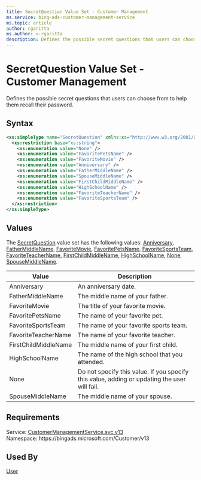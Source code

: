 ```yaml
---
title: SecretQuestion Value Set - Customer Management
ms.service: bing-ads-customer-management-service
ms.topic: article
author: rgaritta
ms.author: v-rgaritta
description: Defines the possible secret questions that users can choose from to help them recall their password.
---
```

# SecretQuestion Value Set - Customer Management
Defines the possible secret questions that users can choose from to help them recall their password.

## Syntax
```xml
<xs:simpleType name="SecretQuestion" xmlns:xs="http://www.w3.org/2001/XMLSchema">
  <xs:restriction base="xs:string">
    <xs:enumeration value="None" />
    <xs:enumeration value="FavoritePetsName" />
    <xs:enumeration value="FavoriteMovie" />
    <xs:enumeration value="Anniversary" />
    <xs:enumeration value="FatherMiddleName" />
    <xs:enumeration value="SpouseMiddleName" />
    <xs:enumeration value="FirstChildMiddleName" />
    <xs:enumeration value="HighSchoolName" />
    <xs:enumeration value="FavoriteTeacherName" />
    <xs:enumeration value="FavoriteSportsTeam" />
  </xs:restriction>
</xs:simpleType>
```

## <a name="values"></a>Values

The [SecretQuestion](secretquestion.md) value set has the following values: [Anniversary](#anniversary), [FatherMiddleName](#fathermiddlename), [FavoriteMovie](#favoritemovie), [FavoritePetsName](#favoritepetsname), [FavoriteSportsTeam](#favoritesportsteam), [FavoriteTeacherName](#favoriteteachername), [FirstChildMiddleName](#firstchildmiddlename), [HighSchoolName](#highschoolname), [None](#none), [SpouseMiddleName](#spousemiddlename).

|Value|Description|
|-----------|---------------|
|<a name="anniversary"></a>Anniversary|An anniversary date.|
|<a name="fathermiddlename"></a>FatherMiddleName|The middle name of your father.|
|<a name="favoritemovie"></a>FavoriteMovie|The title of your favorite movie.|
|<a name="favoritepetsname"></a>FavoritePetsName|The name of your favorite pet.|
|<a name="favoritesportsteam"></a>FavoriteSportsTeam|The name of your favorite sports team.|
|<a name="favoriteteachername"></a>FavoriteTeacherName|The name of your favorite teacher.|
|<a name="firstchildmiddlename"></a>FirstChildMiddleName|The middle name of your first child.|
|<a name="highschoolname"></a>HighSchoolName|The name of the high school that you attended.|
|<a name="none"></a>None|Do not specify this value. If you specify this value, adding or updating the user will fail.|
|<a name="spousemiddlename"></a>SpouseMiddleName|The middle name of your spouse.|

## Requirements
Service: [CustomerManagementService.svc v13](https://clientcenter.api.bingads.microsoft.com/Api/CustomerManagement/v13/CustomerManagementService.svc)  
Namespace: https\://bingads.microsoft.com/Customer/v13  

## Used By
[User](user.md)  
